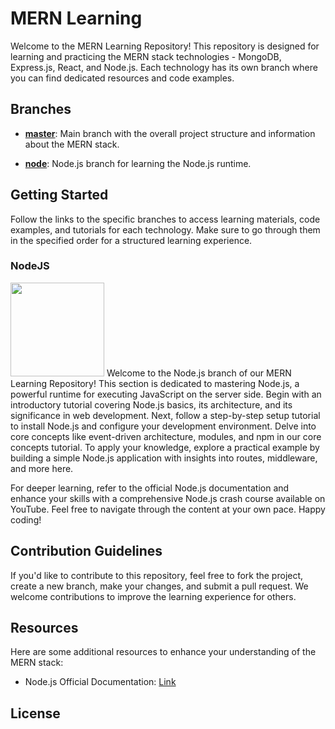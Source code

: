 # MERN Learning

Welcome to the MERN Learning Repository! This repository is designed for learning and practicing the MERN stack technologies - MongoDB, Express.js, React, and Node.js. Each technology has its own branch where you can find dedicated resources and code examples.

## Branches

- **[master](https://github.com/ThanuMahee12/BasicWeb/tree/main)**: Main branch with the overall project structure and information about the MERN stack.
<!-- - **[mongodb](link-to-mongodb-branch)**: MongoDB branch for learning MongoDB database.
- **[express](link-to-express-branch)**: Express.js branch for learning the Express.js framework.
- **[react](link-to-react-branch)**: React branch for learning the React library.-->
- **[node](https://github.com/ThanuMahee12/ME-R-A-N-Learn/tree/nodejs)**: Node.js branch for learning the Node.js runtime.

## Getting Started

Follow the links to the specific branches to access learning materials, code examples, and tutorials for each technology. Make sure to go through them in the specified order for a structured learning experience.

### NodeJS
<img src='https://logowik.com/content/uploads/images/nodejs.jpg' width=150 height=150>
Welcome to the Node.js branch of our MERN Learning Repository! This section is dedicated to mastering Node.js, a powerful runtime for executing JavaScript on the server side. Begin with an introductory tutorial covering Node.js basics, its architecture, and its significance in web development. Next, follow a step-by-step setup tutorial to install Node.js and configure your development environment. Delve into core concepts like event-driven architecture, modules, and npm in our core concepts tutorial. To apply your knowledge, explore a practical example by building a simple Node.js application with insights into routes, middleware, and more here.

For deeper learning, refer to the official Node.js documentation and enhance your skills with a comprehensive Node.js crash course available on YouTube. Feel free to navigate through the content at your own pace. Happy coding!

## Contribution Guidelines

If you'd like to contribute to this repository, feel free to fork the project, create a new branch, make your changes, and submit a pull request. We welcome contributions to improve the learning experience for others.

## Resources

Here are some additional resources to enhance your understanding of the MERN stack:

<!-- - MongoDB Official Documentation: [Link](mongodb-docs-link)
- Express.js Official Documentation: [Link](express-docs-link)
- React Official Documentation: [Link](react-docs-link)-->

- Node.js Official Documentation: [Link](https://nodejs.org/docs/latest/api/)

## License

<!-- This project is licensed under the [MIT License](link-to-license-file). -->
